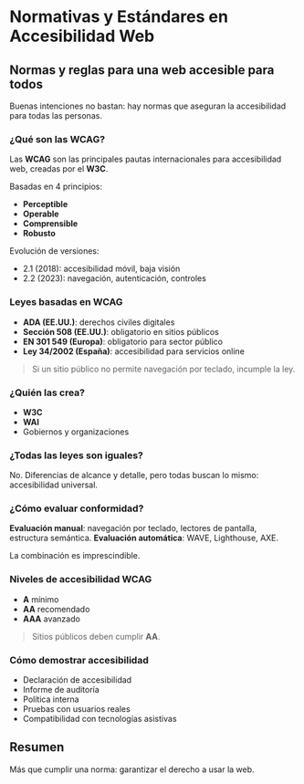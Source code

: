 # Normativas y Estándares en Accesibilidad Web

## Normas y reglas para una web accesible para todos

Buenas intenciones no bastan: hay normas que aseguran la accesibilidad para todas las personas.

### ¿Qué son las WCAG?

Las **WCAG** son las principales pautas internacionales para accesibilidad web, creadas por el **W3C**.

Basadas en 4 principios:

- **Perceptible**
- **Operable**
- **Comprensible**
- **Robusto**

Evolución de versiones:

- 2.1 (2018): accesibilidad móvil, baja visión
- 2.2 (2023): navegación, autenticación, controles

### Leyes basadas en WCAG

- **ADA (EE.UU.)**: derechos civiles digitales
- **Sección 508 (EE.UU.)**: obligatorio en sitios públicos
- **EN 301 549 (Europa)**: obligatorio para sector público
- **Ley 34/2002 (España)**: accesibilidad para servicios online

> Si un sitio público no permite navegación por teclado, incumple la ley.

### ¿Quién las crea?

- **W3C**
- **WAI**
- Gobiernos y organizaciones

### ¿Todas las leyes son iguales?

No. Diferencias de alcance y detalle, pero todas buscan lo mismo: accesibilidad universal.

### ¿Cómo evaluar conformidad?

**Evaluación manual**: navegación por teclado, lectores de pantalla, estructura semántica.
**Evaluación automática**: WAVE, Lighthouse, AXE.

La combinación es imprescindible.

### Niveles de accesibilidad WCAG

- **A** mínimo
- **AA** recomendado
- **AAA** avanzado

> Sitios públicos deben cumplir **AA**.

### Cómo demostrar accesibilidad

- Declaración de accesibilidad
- Informe de auditoría
- Política interna
- Pruebas con usuarios reales
- Compatibilidad con tecnologías asistivas

## Resumen

Más que cumplir una norma: garantizar el derecho a usar la web.
